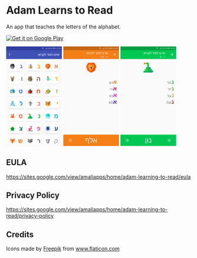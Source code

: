 # Adam Learns to Read
An app that teaches the letters of the alphabet.

<a href='https://play.google.com/store/apps/details?id=com.amaliapps.adamreading&pcampaignid=MKT-Other-global-all-co-prtnr-py-PartBadge-Mar2515-1'><img width="20%" height="20%" alt='Get it on Google Play' src='https://play.google.com/intl/en_us/badges/images/generic/en_badge_web_generic.png'/></a>

<img src="https://github.com/amaliaman/AdamReading/blob/master/screenshots/main.png" width="30%" height="30%"> <img src="https://github.com/amaliaman/AdamReading/blob/master/screenshots/aleph.png" width="30%" height="30%"> <img src="https://github.com/amaliaman/AdamReading/blob/master/screenshots/nun.png" width="30%" height="30%">

## EULA
https://sites.google.com/view/amaliapps/home/adam-learning-to-read/eula

## Privacy Policy
https://sites.google.com/view/amaliapps/home/adam-learning-to-read/privacy-policy

## Credits
Icons made by <a href="https://www.flaticon.com/authors/freepik">Freepik</a> from <a href="https://www.flaticon.com/"     title="Flaticon">www.flaticon.com</a>
